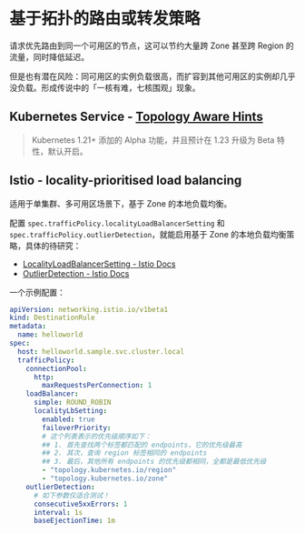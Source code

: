 # 基于拓扑的路由或转发策略

请求优先路由到同一个可用区的节点，这可以节约大量跨 Zone 甚至跨 Region 的流量，同时降低延迟。

但是也有潜在风险：同可用区的实例负载很高，而扩容到其他可用区的实例却几乎没负载。形成传说中的「一核有难，七核围观」现象。

## Kubernetes Service - [Topology Aware Hints](https://kubernetes.io/docs/concepts/services-networking/topology-aware-hints/)

>Kubernetes 1.21+ 添加的 Alpha 功能，并且预计在 1.23 升级为 Beta 特性，默认开启。

## Istio - locality-prioritised load balancing

适用于单集群、多可用区场景下，基于 Zone 的本地负载均衡。

配置 `spec.trafficPolicy.localityLoadBalancerSetting` 和 `spec.trafficPolicy.outlierDetection`，就能启用基于 Zone 的本地负载均衡策略，具体的待研究：

- [LocalityLoadBalancerSetting - Istio Docs](https://istio.io/latest/docs/reference/config/networking/destination-rule/#LocalityLoadBalancerSetting)
- [OutlierDetection - Istio Docs](https://istio.io/latest/docs/reference/config/networking/destination-rule/#OutlierDetection)


一个示例配置：

```yaml
apiVersion: networking.istio.io/v1beta1
kind: DestinationRule
metadata:
  name: helloworld
spec:
  host: helloworld.sample.svc.cluster.local
  trafficPolicy:
    connectionPool:
      http:
        maxRequestsPerConnection: 1
    loadBalancer:
      simple: ROUND_ROBIN
      localityLbSetting:
        enabled: true
        failoverPriority:
        # 这个列表表示的优先级顺序如下：
        ## 1. 首先查找两个标签都匹配的 endpoints，它的优先级最高
        ## 2. 其次，查询 region 标签相同的 endpoints
        ## 3. 最后，其他所有 endpoints 的优先级都相同，全都是最低优先级
        - "topology.kubernetes.io/region"
        - "topology.kubernetes.io/zone"
    outlierDetection:
      # 如下参数仅适合测试！
      consecutive5xxErrors: 1
      interval: 1s
      baseEjectionTime: 1m
```
